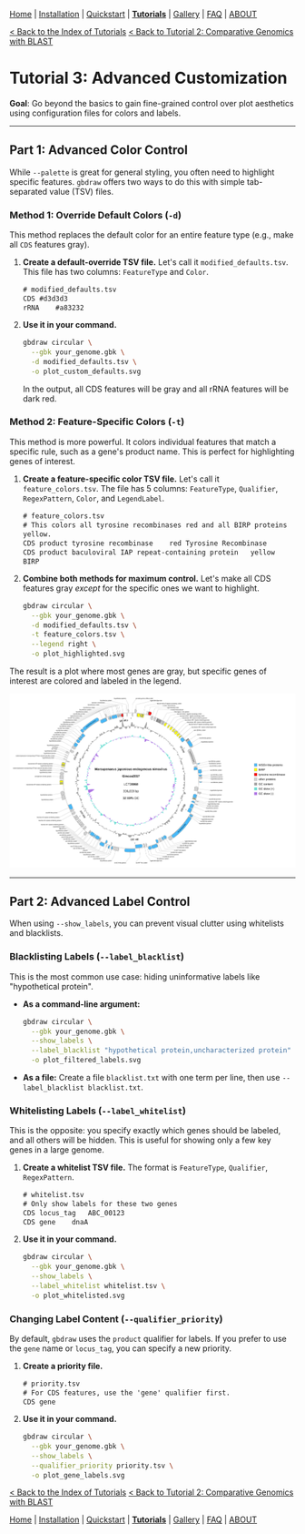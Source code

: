 [Home](../README.md) | [Installation](../INSTALL.md) | [Quickstart](../QUICKSTART.md) | [**Tutorials**](../TUTORIALS/TUTORIALS.md) | [Gallery](../GALLERY.md) | [FAQ](../FAQ.md) | [ABOUT](../ABOUT.md)

[< Back to the Index of Tutorials](./TUTORIALS.md)
[< Back to Tutorial 2: Comparative Genomics with BLAST](./2_Comparative_Genomics.md)

# Tutorial 3: Advanced Customization


**Goal**: Go beyond the basics to gain fine-grained control over plot aesthetics using configuration files for colors and labels.

---

## Part 1: Advanced Color Control

While `--palette` is great for general styling, you often need to highlight specific features. `gbdraw` offers two ways to do this with simple tab-separated value (TSV) files.

### Method 1: Override Default Colors (`-d`)

This method replaces the default color for an entire feature type (e.g., make all `CDS` features gray).

1.  **Create a default-override TSV file.** Let's call it `modified_defaults.tsv`. This file has two columns: `FeatureType` and `Color`.

    ```tsv
    # modified_defaults.tsv
    CDS	#d3d3d3
    rRNA	#a83232
    ```

2.  **Use it in your command.**
    ```bash
    gbdraw circular \
      --gbk your_genome.gbk \
      -d modified_defaults.tsv \
      -o plot_custom_defaults.svg
    ```
    In the output, all CDS features will be gray and all rRNA features will be dark red.

### Method 2: Feature-Specific Colors (`-t`)

This method is more powerful. It colors individual features that match a specific rule, such as a gene's product name. This is perfect for highlighting genes of interest.

1.  **Create a feature-specific color TSV file.** Let's call it `feature_colors.tsv`. The file has 5 columns: `FeatureType`, `Qualifier`, `RegexPattern`, `Color`, and `LegendLabel`.

    ```tsv
    # feature_colors.tsv
    # This colors all tyrosine recombinases red and all BIRP proteins yellow.
    CDS	product	tyrosine recombinase	red	Tyrosine Recombinase
    CDS	product	baculoviral IAP repeat-containing protein	yellow	BIRP
    ```
2.  **Combine both methods for maximum control.** Let's make all CDS features gray *except* for the specific ones we want to highlight.

    ```bash
    gbdraw circular \
      --gbk your_genome.gbk \
      -d modified_defaults.tsv \
      -t feature_colors.tsv \
      --legend right \
      -o plot_highlighted.svg
    ```
The result is a plot where most genes are gray, but specific genes of interest are colored and labeled in the legend.

![Plot with custom colors](https://github.com/satoshikawato/gbdraw/blob/main/examples/LC738868_middle_separate_strands.png)

---

## Part 2: Advanced Label Control

When using `--show_labels`, you can prevent visual clutter using whitelists and blacklists.

### Blacklisting Labels (`--label_blacklist`)

This is the most common use case: hiding uninformative labels like "hypothetical protein".

* **As a command-line argument:**
    ```bash
    gbdraw circular \
      --gbk your_genome.gbk \
      --show_labels \
      --label_blacklist "hypothetical protein,uncharacterized protein" \
      -o plot_filtered_labels.svg
    ```
* **As a file:** Create a file `blacklist.txt` with one term per line, then use `--label_blacklist blacklist.txt`.

### Whitelisting Labels (`--label_whitelist`)

This is the opposite: you specify exactly which genes should be labeled, and all others will be hidden. This is useful for showing only a few key genes in a large genome.

1.  **Create a whitelist TSV file.** The format is `FeatureType`, `Qualifier`, `RegexPattern`.
    ```tsv
    # whitelist.tsv
    # Only show labels for these two genes
    CDS	locus_tag	ABC_00123
    CDS	gene	dnaA
    ```
2.  **Use it in your command.**
    ```bash
    gbdraw circular \
      --gbk your_genome.gbk \
      --show_labels \
      --label_whitelist whitelist.tsv \
      -o plot_whitelisted.svg
    ```

### Changing Label Content (`--qualifier_priority`)

By default, `gbdraw` uses the `product` qualifier for labels. If you prefer to use the `gene` name or `locus_tag`, you can specify a new priority.

1.  **Create a priority file.**
    ```tsv
    # priority.tsv
    # For CDS features, use the 'gene' qualifier first.
    CDS	gene
    ```
2.  **Use it in your command.**
    ```bash
    gbdraw circular \
      --gbk your_genome.gbk \
      --show_labels \
      --qualifier_priority priority.tsv \
      -o plot_gene_labels.svg
    ```
    
[< Back to the Index of Tutorials](./TUTORIALS.md)
[< Back to Tutorial 2: Comparative Genomics with BLAST](./2_Comparative_Genomics.md)


[Home](../README.md) | [Installation](../INSTALL.md) | [Quickstart](../QUICKSTART.md) | [**Tutorials**](../TUTORIALS/TUTORIALS.md) | [Gallery](../GALLERY.md) | [FAQ](../FAQ.md) | [ABOUT](../ABOUT.md)